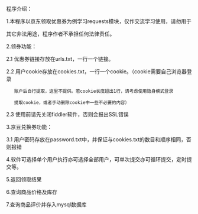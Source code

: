 ﻿程序介绍：

1.本程序以京东领取优惠券为例学习requests模块，仅作交流学习使用，请勿用于
  其它非法用途，程序作者不承担任何法律责任。


2.领券功能：

   2.1 优惠券链接存放在urls.txt，一行一个链接。
   
   2.2 用户cookie存放在cookies.txt，一行一个cookie。（cookie需要自己浏览器登录
       账户后自行提取，这里不提供。若cookie长度超出1行，请考虑使用隐身模式登录
       提取cookie，或者手动删除cookie中一些不必要的内容）
       
   2.3 使用前请先关闭fiddler软件，否则会报出SSL错误


3.京豆兑换券功能：

   3.1 用户密码存放在password.txt中，并保证与cookies.txt的数目和顺序相同，否则报错


4.软件可选择单个用户执行亦可选择全部用户，可单次提交亦可循环提交，定时提交等。

5.返回领取结果

6.查询商品价格及库存

7.查询商品评价并存入mysql数据库